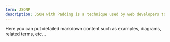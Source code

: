 ```yaml
---
term: JSONP
description: JSON with Padding is a technique used by web developers to overcome the cross-domain restrictions imposed by browsers to allow data to be retrieved from systems other than the one the page was served by.
---
```


Here you can put detailed markdown content such as examples, diagrams, related terms, etc...